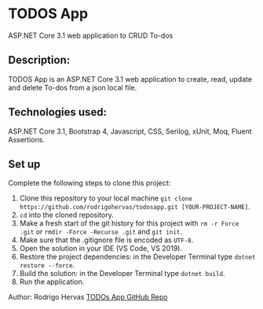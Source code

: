 # TODOS App

ASP.NET Core 3.1 web application to CRUD To-dos


## Description: 

TODOS App is an ASP.NET Core 3.1 web application to create, read, update and delete To-dos from a json local file.


## Technologies used: 

ASP.NET Core 3.1, Bootstrap 4, Javascript, CSS, Serilog, xUnit, Moq, Fluent Assertions.



## Set up

Complete the following steps to clone this project:

1. Clone this repository to your local machine `git clone https://github.com/rodrigohervas/todosapp.git [YOUR-PROJECT-NAME]`.
2. `cd` into the cloned repository.
3. Make a fresh start of the git history for this project with `rm -r Force .git` or `rmdir -Force -Recurse .git` and `git init`.
4. Make sure that the .gitignore file is encoded as `UTF-8`.
5. Open the solution in your IDE (VS Code, VS 2019).
6. Restore the project dependencies: in the Developer Terminal type `dotnet restore --force`.
7. Build the solution: in the Developer Terminal type `dotnet build`.
7. Run the application.


Author: Rodrigo Hervas
[TODOs App GitHub Repo](https://github.com/rodrigohervas/todosapp.git "TODOS App GitHub Repository")

